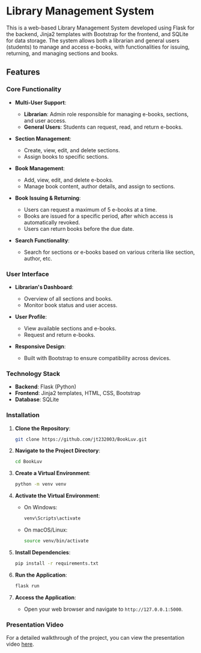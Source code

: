 # Library Management System

This is a web-based Library Management System developed using Flask for the backend, Jinja2 templates with Bootstrap for the frontend, and SQLite for data storage. The system allows both a librarian and general users (students) to manage and access e-books, with functionalities for issuing, returning, and managing sections and books.

## Features

### Core Functionality
- **Multi-User Support**: 
  - **Librarian**: Admin role responsible for managing e-books, sections, and user access.
  - **General Users**: Students can request, read, and return e-books.
  
- **Section Management**:
  - Create, view, edit, and delete sections.
  - Assign books to specific sections.
  
- **Book Management**:
  - Add, view, edit, and delete e-books.
  - Manage book content, author details, and assign to sections.
  
- **Book Issuing & Returning**:
  - Users can request a maximum of 5 e-books at a time.
  - Books are issued for a specific period, after which access is automatically revoked.
  - Users can return books before the due date.
  
- **Search Functionality**:
  - Search for sections or e-books based on various criteria like section, author, etc.

### User Interface
- **Librarian's Dashboard**: 
  - Overview of all sections and books.
  - Monitor book status and user access.
  
- **User Profile**:
  - View available sections and e-books.
  - Request and return e-books.
  
- **Responsive Design**:
  - Built with Bootstrap to ensure compatibility across devices.
  
### Technology Stack
- **Backend**: Flask (Python)
- **Frontend**: Jinja2 templates, HTML, CSS, Bootstrap
- **Database**: SQLite

### Installation

1. **Clone the Repository**:
    ```bash
    git clone https://github.com/jt232003/BookLuv.git
    ```
   
2. **Navigate to the Project Directory**:
    ```bash
    cd BookLuv
    ```

3. **Create a Virtual Environment**:
    ```bash
    python -m venv venv
    ```

4. **Activate the Virtual Environment**:
    - On Windows:
      ```bash
      venv\Scripts\activate
      ```
    - On macOS/Linux:
      ```bash
      source venv/bin/activate
      ```

5. **Install Dependencies**:
    ```bash
    pip install -r requirements.txt
    ```

6. **Run the Application**:
    ```bash
    flask run
    ```

7. **Access the Application**:
    - Open your web browser and navigate to `http://127.0.0.1:5000`.


### Presentation Video

For a detailed walkthrough of the project, you can view the presentation video [here](https://drive.google.com/file/d/1EEa24ay6VOimy4v8iw61IE2VeE362Rc9/view?usp=sharing).

